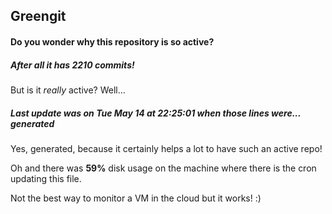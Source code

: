 ## Greengit

#### Do you wonder why this repository is so active?

##### After all it has 2210 commits!

But is it *really* active? Well...

##### Last update was on Tue May 14 at 22:25:01 when those lines were... generated

Yes, generated, because it certainly helps a lot to have such an active repo!

Oh and there was **59%** disk usage on the machine
where there is the cron updating this file.

Not the best way to monitor a VM in the cloud but it works! :)
